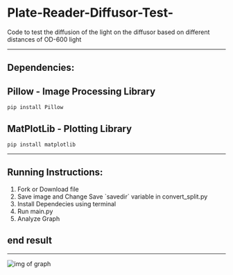 # Plate-Reader-Diffusor-Test-
Code to test the diffusion of the light on the diffusor based on different distances of OD-600 light

<hr>

## Dependencies:


## Pillow - Image Processing Library 
`pip install Pillow`


## MatPlotLib - Plotting Library
`pip install matplotlib`

<hr>
  
## Running Instructions:
<ol>
  <li>Fork or Download file</li>
  <li>Save image and Change Save `savedir` variable in convert_split.py</li>
  <li>Install Dependecies using terminal</li>
  <li>Run main.py</li>
  <li>Analyze Graph</li>
</ol>


## end result

<hr>


![img of graph](https://cdn.discordapp.com/attachments/769754881414004741/802940682910171156/unknown.png)





  
  
